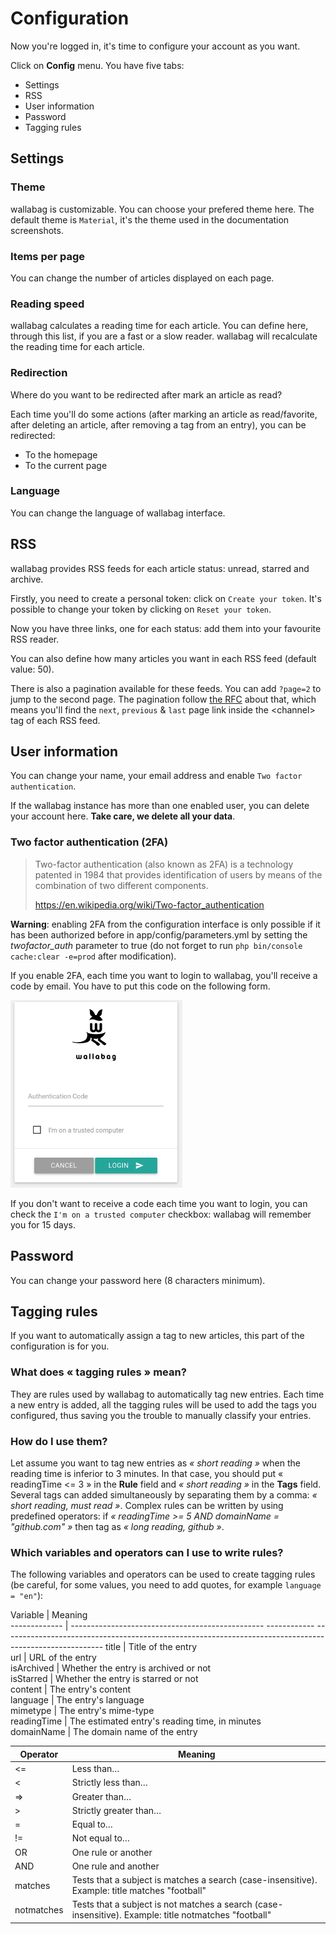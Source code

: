 # Configuration

Now you're logged in, it's time to configure your account as you want.

Click on **Config** menu. You have five tabs:
* Settings
* RSS
* User information
* Password
* Tagging rules

## Settings
### Theme

wallabag is customizable. You can choose your prefered theme here. The
default theme is `Material`, it's the theme used in the documentation
screenshots.

### Items per page

You can change the number of articles displayed on each page.

### Reading speed

wallabag calculates a reading time for each article. You can define
here, through this list, if you are a fast or a slow reader. wallabag
will recalculate the reading time for each article.

### Redirection
Where do you want to be redirected after mark an article as read?

Each time you'll do some actions (after marking an article as
read/favorite, after deleting an article, after removing a tag from an
entry), you can be redirected:

-   To the homepage
-   To the current page

### Language

You can change the language of wallabag interface.

## RSS

wallabag provides RSS feeds for each article status: unread, starred and
archive.

Firstly, you need to create a personal token: click on
`Create your token`. It's possible to change your token by clicking on
`Reset your token`.

Now you have three links, one for each status: add them into your
favourite RSS reader.

You can also define how many articles you want in each RSS feed (default
value: 50).

There is also a pagination available for these feeds. You can add
`?page=2` to jump to the second page. The pagination follow [the
RFC](https://tools.ietf.org/html/rfc5005#page-4) about that, which means
you'll find the `next`, `previous` & `last` page link inside the
&lt;channel&gt; tag of each RSS feed.

## User information

You can change your name, your email address and enable
`Two factor authentication`.

If the wallabag instance has more than one enabled user, you can delete
your account here. **Take care, we delete all your data**.

### Two factor authentication (2FA)

> Two-factor authentication (also known as 2FA) is a technology patented
> in 1984 that provides identification of users by means of the
> combination of two different components.
>
> <https://en.wikipedia.org/wiki/Two-factor_authentication>

**Warning**: enabling 2FA from the configuration interface is only
possible if it has been authorized before in app/config/parameters.yml
by setting the *twofactor_auth* parameter to true (do not forget to run
`php bin/console cache:clear -e=prod` after modification).

If you enable 2FA, each time you want to login to wallabag, you'll
receive a code by email. You have to put this code on the following
form.

![Two factor authentication](../../img/user/2FA_form.png)

If you don't want to receive a code each time you want to login, you can
check the `I'm on a trusted computer` checkbox: wallabag will remember
you for 15 days.

## Password


You can change your password here (8 characters minimum).

## Tagging rules


If you want to automatically assign a tag to new articles, this part of
the configuration is for you.

### What does « tagging rules » mean?

They are rules used by wallabag to automatically tag new entries. Each
time a new entry is added, all the tagging rules will be used to add the
tags you configured, thus saving you the trouble to manually classify
your entries.

### How do I use them?

Let assume you want to tag new entries as *« short reading »* when the
reading time is inferior to 3 minutes. In that case, you should put «
readingTime &lt;= 3 » in the **Rule** field and *« short reading »* in
the **Tags** field. Several tags can added simultaneously by separating
them by a comma: *« short reading, must read »*. Complex rules can be
written by using predefined operators: if *« readingTime &gt;= 5 AND
domainName = "github.com" »* then tag as *« long reading, github »*.

### Which variables and operators can I use to write rules?

The following variables and operators can be used to create tagging
rules (be careful, for some values, you need to add quotes, for example
`language = "en"`):

  Variable      | Meaning                                          
  ------------- | ------------------------------------------------ ------------ -------------------------------------------------------------------------------------------------------
  title         | Title of the entry                               
  url           | URL of the entry                                 
  isArchived    | Whether the entry is archived or not             
  isStarred     | Whether the entry is starred or not              
  content       | The entry's content                              
  language      | The entry's language                             
  mimetype      | The entry's mime-type                            
  readingTime   | The estimated entry's reading time, in minutes   
  domainName    | The domain name of the entry                     


  Operator     | Meaning
  ------------- | -------------
  &lt;=         | Less than…
  &lt;         | Strictly less than…
  =&gt;        | Greater than…
  &gt;         | Strictly greater than…
  =            | Equal to…
  !=           | Not equal to…
  OR           | One rule or another
  AND          | One rule and another
  matches      | Tests that a subject is matches a search (case-insensitive). Example: title matches "football"
  notmatches   | Tests that a subject is not matches a search (case-insensitive). Example: title notmatches "football"
